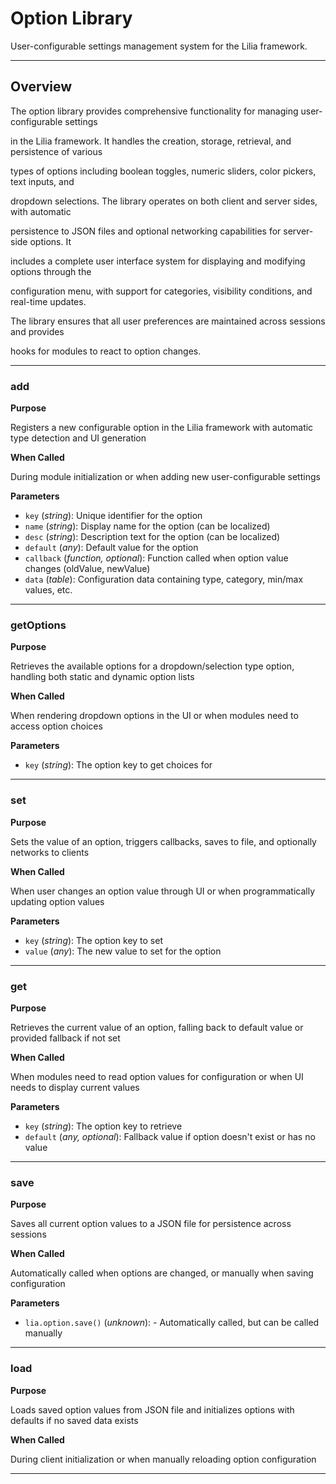 # Option Library

User-configurable settings management system for the Lilia framework.

---

## Overview

The option library provides comprehensive functionality for managing user-configurable settings

in the Lilia framework. It handles the creation, storage, retrieval, and persistence of various

types of options including boolean toggles, numeric sliders, color pickers, text inputs, and

dropdown selections. The library operates on both client and server sides, with automatic

persistence to JSON files and optional networking capabilities for server-side options. It

includes a complete user interface system for displaying and modifying options through the

configuration menu, with support for categories, visibility conditions, and real-time updates.

The library ensures that all user preferences are maintained across sessions and provides

hooks for modules to react to option changes.

---

### add

**Purpose**

Registers a new configurable option in the Lilia framework with automatic type detection and UI generation

**When Called**

During module initialization or when adding new user-configurable settings

**Parameters**

* `key` (*string*): Unique identifier for the option
* `name` (*string*): Display name for the option (can be localized)
* `desc` (*string*): Description text for the option (can be localized)
* `default` (*any*): Default value for the option
* `callback` (*function, optional*): Function called when option value changes (oldValue, newValue)
* `data` (*table*): Configuration data containing type, category, min/max values, etc.

---

### getOptions

**Purpose**

Retrieves the available options for a dropdown/selection type option, handling both static and dynamic option lists

**When Called**

When rendering dropdown options in the UI or when modules need to access option choices

**Parameters**

* `key` (*string*): The option key to get choices for

---

### set

**Purpose**

Sets the value of an option, triggers callbacks, saves to file, and optionally networks to clients

**When Called**

When user changes an option value through UI or when programmatically updating option values

**Parameters**

* `key` (*string*): The option key to set
* `value` (*any*): The new value to set for the option

---

### get

**Purpose**

Retrieves the current value of an option, falling back to default value or provided fallback if not set

**When Called**

When modules need to read option values for configuration or when UI needs to display current values

**Parameters**

* `key` (*string*): The option key to retrieve
* `default` (*any, optional*): Fallback value if option doesn't exist or has no value

---

### save

**Purpose**

Saves all current option values to a JSON file for persistence across sessions

**When Called**

Automatically called when options are changed, or manually when saving configuration

**Parameters**

* `lia.option.save()` (*unknown*): - Automatically called, but can be called manually

---

### load

**Purpose**

Loads saved option values from JSON file and initializes options with defaults if no saved data exists

**When Called**

During client initialization or when manually reloading option configuration

---

